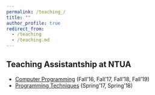```yaml
---
permalink: /teaching_/
title: ""
author_profile: true
redirect_from: 
  - /teaching
  - /teaching.md
---
```


## Teaching Assistantship at NTUA
* [Computer Programming](https://www.ece.ntua.gr/en/undergraduate/courses/3020) (Fall’16, Fall’17, Fall’18, Fall’19)
* [Programming Techniques](https://www.ece.ntua.gr/en/undergraduate/courses/3138) (Spring’17, Spring’18)
